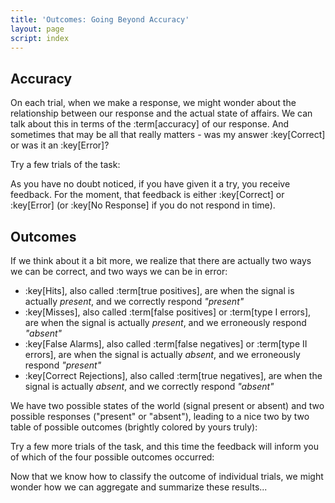 ```yaml
---
title: 'Outcomes: Going Beyond Accuracy'
layout: page
script: index
---
```


## Accuracy

On each trial, when we make a response, we might wonder about the relationship between our response
and the actual state of affairs. We can talk about this in terms of the :term[accuracy] of our
response. And sometimes that may be all that really matters - was my answer :key[Correct] or was it
an :key[Error]?

Try a few trials of the task:

<sdt-example-human>
  <detectable-control trials="5" run pause reset duration="1000" coherence=".5"></detectable-control>
  <rdk-task count="100" coherence=".5" trials="5" probability=".5"
    duration="1000" wait="1000" iti="1000"></rdk-task>
  <detectable-response interactive trial feedback="accuracy"></detectable-response>
</sdt-example-human>

As you have no doubt noticed, if you have given it a try, you receive feedback. For the moment, that
feedback is either :key[Correct] or :key[Error] (or :key[No Response] if you do not respond in
time).

## Outcomes

If we think about it a bit more, we realize that there are actually two ways we can be correct, and
two ways we can be in error:

- :key[Hits], also called :term[true positives], are when the signal is actually *present*, and we
  correctly respond *"present"*
- :key[Misses], also called :term[false positives] or :term[type I errors], are when the signal is
  actually *present*, and we erroneously respond *"absent"*
- :key[False Alarms], also called :term[false negatives] or :term[type II errors], are when the
  signal is actually *absent*, and we erroneously respond *"present"*
- :key[Correct Rejections], also called :term[true negatives], are when the signal is actually
  *absent*, and we correctly respond *"absent"*<br>

We have two possible states of the world (signal present or absent) and two
possible responses ("present" or "absent"), leading to a nice two by two table of possible outcomes
(brightly colored by yours truly):

<sdt-example-interactive>
  <detectable-table></detectable-table>
</sdt-example-interactive>

Try a few more trials of the task, and this time the feedback will inform you of which of the four
possible outcomes occurred:

<sdt-example-human>
  <detectable-control trials="5" run pause reset duration="1000" coherence=".5"></detectable-control>
  <rdk-task count="100" coherence=".5" trials="5" probability=".5"
    duration="1000" wait="1000" iti="1000"></rdk-task>
  <detectable-response interactive trial feedback="outcome"></detectable-response>
</sdt-example-human>

Now that we know how to classify the outcome of individual trials, we might wonder how we can
aggregate and summarize these results...
